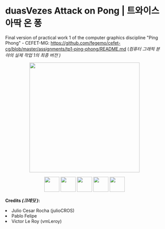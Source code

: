 # duasVezes Attack on Pong | **트와이스 아딱 온 퐁**

Final version of practical work 1 of the computer graphics discipline "Ping Phong" - CEFET-MG: https://github.com/fegemo/cefet-cg/blob/master/assignments/tp1-ping-phong/README.md
(_컴퓨터 그래픽 분야의 실제 작업 1의 최종 버전 )_


<p align="center">
 <img src="https://scontent.fplu1-1.fna.fbcdn.net/v/t1.15752-9/85124247_1045659189142885_506777759784108032_n.png?_nc_cat=105&_nc_ohc=mKiD_NT1mdMAX8vLQbY&_nc_ht=scontent.fplu1-1.fna&oh=a9a763543b3901d66eb04737d3753adb&oe=5EB90A36" width="350" />

</p>

<p align="center">
  <img src="https://scontent.fplu1-1.fna.fbcdn.net/v/t1.15752-9/85229825_175863187044868_4705150704426156032_n.png?_nc_cat=111&_nc_ohc=tS5yXxGUib8AX9aotOL&_nc_ht=scontent.fplu1-1.fna&oh=4c23083432f38549c9b1abfe901f3aae&oe=5EB6CB89" width="48" />
  <img src="https://scontent.fplu1-1.fna.fbcdn.net/v/t1.15752-9/85091830_532702154018955_27514754499084288_n.png?_nc_cat=110&_nc_ohc=kRLcj1kRbvAAX-sfW8J&_nc_ht=scontent.fplu1-1.fna&oh=af6a6ed2a614ef17871e8dfd073114f1&oe=5EFED064" width="48" /> 
  <img src="https://scontent.fplu1-1.fna.fbcdn.net/v/t1.15752-9/83225218_613034466153667_9209263649108000768_n.png?_nc_cat=109&_nc_ohc=KZ9cEg-hjN8AX9DHwFJ&_nc_ht=scontent.fplu1-1.fna&oh=b9d336763df96a39116aedf93cd5fbd5&oe=5EB604C5" width="48" />
  <img src="https://scontent.fplu1-1.fna.fbcdn.net/v/t1.15752-9/83967194_1304615883072799_8073602419767902208_n.png?_nc_cat=109&_nc_ohc=yw_XdZVaGm8AX9COlG3&_nc_ht=scontent.fplu1-1.fna&oh=c5461a0533f12adc1bdfe2d2aefece20&oe=5EC9AA48" width="48" />
  <img src="https://scontent.fplu1-1.fna.fbcdn.net/v/t1.15752-9/85258999_2204231069871625_8954326317541621760_n.png?_nc_cat=103&_nc_ohc=kP25EkWNiPAAX8n7jOT&_nc_ht=scontent.fplu1-1.fna&oh=2a6e0ef41dea48a58c2fa22cfb371f14&oe=5ED243BC" width="48" />
</p>


**Credits _(크레딧 )_:**
<li> Julio Cesar Rocha (julioCROS)</li> 
<li>Pablo Felipe </li>
<li>Victor Le Roy (vmLeroy) </li>
